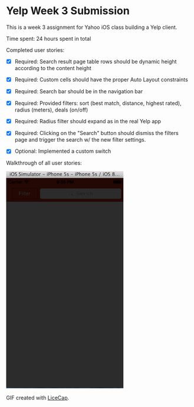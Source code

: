 # Yelp Week 3 Submission

This is a week 3 assignment for Yahoo iOS class building a Yelp client.

Time spent: 24 hours spent in total

Completed user stories:

 * [x] Required: Search result page table rows should be dynamic height according to the content height
 * [x] Required: Custom cells should have the proper Auto Layout constraints
 * [x] Required: Search bar should be in the navigation bar
 * [x] Required: Provided filters: sort (best match, distance, highest rated), radius (meters), deals (on/off)
 * [x] Required: Radius filter should expand as in the real Yelp app
 * [x] Required: Clicking on the "Search" button should dismiss the filters page and trigger the search w/ the new filter settings.
 
 * [x] Optional: Implemented a custom switch
  
Walkthrough of all user stories:

![Video Walkthrough](Yelp.gif)

GIF created with [LiceCap](http://www.cockos.com/licecap/).
